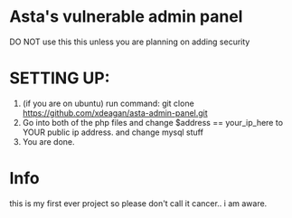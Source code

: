 # Asta's vulnerable admin panel
DO NOT use this this unless you are planning on adding security

# SETTING UP:
1. (if you are on ubuntu) run command: git clone https://github.com/xdeagan/asta-admin-panel.git
2. Go into both of the php files and change $address == your_ip_here to YOUR public ip address. and change mysql stuff
3. You are done.

# Info
this is my first ever project so please don't call it cancer.. i am aware.
